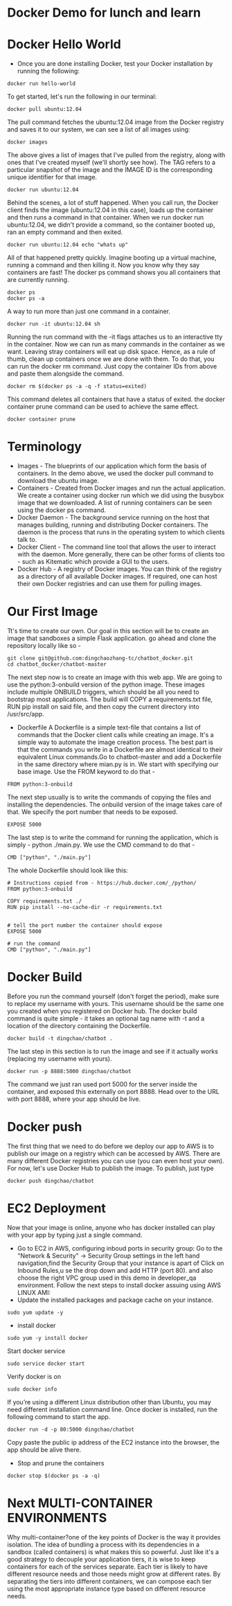 # Docker Demo for lunch and learn

# Docker Hello World
- Once you are done installing Docker, test your Docker installation by running the following:
```
docker run hello-world
```
To get started, let's run the following in our terminal:
```
docker pull ubuntu:12.04
```
The pull command fetches the ubuntu:12.04 image from the Docker registry and saves it to our system, we can see a list of all images using: 
```
docker images
```

The above gives a list of images that I've pulled from the registry, along with ones that I've created myself (we'll shortly see how). The TAG refers to a particular snapshot of the image and the IMAGE ID is the corresponding unique identifier for that image.

```
docker run ubuntu:12.04
```
Behind the scenes, a lot of stuff happened. When you call run, the Docker client finds the image (ubuntu:12.04 in this case), loads up the container and then runs a command in that container. When we run docker run ubuntu:12.04, we didn't provide a command, so the container booted up, ran an empty command and then exited. 
```
docker run ubuntu:12.04 echo "whats up"
```
All of that happened pretty quickly. Imagine booting up a virtual machine, running a command and then killing it. Now you know why they say containers are fast! 
The docker ps command shows you all containers that are currently running.
```
docker ps
docker ps -a
```
A way to run more than just one command in a container.
```
docker run -it ubuntu:12.04 sh
```
Running the run command with the -it flags attaches us to an interactive tty in the container. Now we can run as many commands in the container as we want. Leaving stray containers will eat up disk space. Hence, as a rule of thumb, clean up containers once we are done with them. To do that, you can run the docker rm command. Just copy the container IDs from above and paste them alongside the command.
```
docker rm $(docker ps -a -q -f status=exited)
```
This command deletes all containers that have a status of exited. the docker container prune command can be used to achieve the same effect.
```
docker container prune
```
# Terminology
- Images - The blueprints of our application which form the basis of containers. In the demo above, we used the docker pull command to download the ubuntu image.
- Containers - Created from Docker images and run the actual application. We create a container using docker run which we did using the busybox image that we downloaded. A list of running containers can be seen using the docker ps command.
- Docker Daemon - The background service running on the host that manages building, running and distributing Docker containers. The daemon is the process that runs in the operating system to which clients talk to.
- Docker Client - The command line tool that allows the user to interact with the daemon. More generally, there can be other forms of clients too - such as Kitematic which provide a GUI to the users.
- Docker Hub - A registry of Docker images. You can think of the registry as a directory of all available Docker images. If required, one can host their own Docker registries and can use them for pulling images.

# Our First Image
Tt's time to create our own. Our goal in this section will be to create an image that sandboxes a simple Flask application.  go ahead and clone the repository locally like so -
```
git clone git@github.com:dingchaozhang-tc/chatbot_docker.git
cd chatbot_docker/chatbot-master
```
The next step now is to create an image with this web app. We are going to use the python:3-onbuild version of the python image. These images include multiple ONBUILD triggers, which should be all you need to bootstrap most applications. The build will COPY a requirements.txt file, RUN pip install on said file, and then copy the current directory into /usr/src/app.
- Dockerfile
A Dockerfile is a simple text-file that contains a list of commands that the Docker client calls while creating an image. It's a simple way to automate the image creation process. The best part is that the commands you write in a Dockerfile are almost identical to their equivalent Linux commands.Go to chatbot-master and add a Dockerfile in the same directory where mian.py is in. We start with specifying our base image. Use the FROM keyword to do that -
```
FROM python:3-onbuild
```
The next step usually is to write the commands of copying the files and installing the dependencies. The onbuild version of the image takes care of that. We specify the port number that needs to be exposed. 
```
EXPOSE 5000
```
The last step is to write the command for running the application, which is simply - python ./main.py. We use the CMD command to do that -
```
CMD ["python", "./main.py"]
```
The whole Dockerfile should look like this:
```
# Instructions copied from - https://hub.docker.com/_/python/
FROM python:3-onbuild

COPY requirements.txt ./
RUN pip install --no-cache-dir -r requirements.txt


# tell the port number the container should expose
EXPOSE 5000

# run the command
CMD ["python", "./main.py"]

```
# Docker Build
Before you run the command yourself (don't forget the period), make sure to replace my username with yours. This username should be the same one you created when you registered on Docker hub. The docker build command is quite simple - it takes an optional tag name with -t and a location of the directory containing the Dockerfile.
```
docker build -t dingchao/chatbot .
```
The last step in this section is to run the image and see if it actually works (replacing my username with yours).
```
docker run -p 8888:5000 dingchao/chatbot
```
The command we just ran used port 5000 for the server inside the container, and exposed this externally on port 8888. Head over to the URL with port 8888, where your app should be live.

# Docker push
The first thing that we need to do before we deploy our app to AWS is to publish our image on a registry which can be accessed by AWS. There are many different Docker registries you can use (you can even host your own). For now, let's use Docker Hub to publish the image. To publish, just type

```
docker push dingchao/chatbot
```

# EC2 Deployment 
Now that your image is online, anyone who has docker installed can play with your app by typing just a single command.
- Go to EC2 in AWS, configuring inboud ports in security group:
Go to the "Network & Security" -> Security Group settings in the left hand navigation,find the Security Group that your instance is apart of Click on Inbound Rules,u se the drop down and add HTTP (port 80). 
and also choose the right VPC group used in this demo in developer_qa environment.
Follow the next steps to install docker assuing using AWS LINUX AMI:
- Update the installed packages and package cache on your instance.

```
sudo yum update -y
```
- install docker
```
sudo yum -y install docker
```
Start docker service
```
sudo service docker start
```
Verify docker is on
```
sudo docker info
```
If you’re using a different Linux distribution other than Ubuntu, you may need different installation command line.
Once docker is installed, run the following command to start the app.
```
docker run -d -p 80:5000 dingchao/chatbot
```
Copy paste the public ip address of the EC2 instance into the browser, the app should be alive there.
- Stop and prune the containers
```
docker stop $(docker ps -a -q)
```
# Next MULTI-CONTAINER ENVIRONMENTS

Why multi-container?one of the key points of Docker is the way it provides isolation. The idea of bundling a process with its dependencies in a sandbox (called containers) is what makes this so powerful. Just like it's a good strategy to decouple your application tiers, it is wise to keep containers for each of the services separate. Each tier is likely to have different resource needs and those needs might grow at different rates. By separating the tiers into different containers, we can compose each tier using the most appropriate instance type based on different resource needs. 
